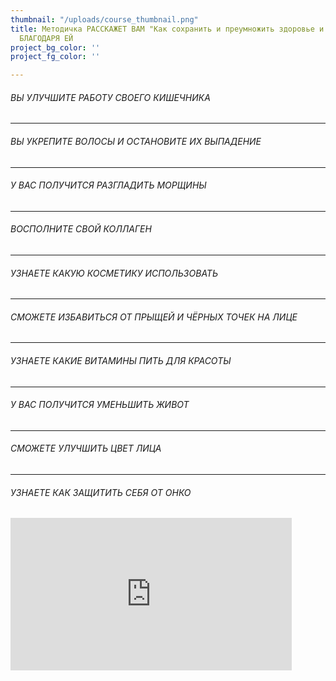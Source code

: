 ```yaml
---
thumbnail: "/uploads/course_thumbnail.png"
title: Методичка РАССКАЖЕТ ВАМ "Как сохранить и преумножить здоровье и молодость"
  БЛАГОДАРЯ ЕЙ
project_bg_color: ''
project_fg_color: ''

---
```

###### ВЫ УЛУЧШИТЕ РАБОТУ СВОЕГО КИШЕЧНИКА

***

###### ВЫ УКРЕПИТЕ ВОЛОСЫ И ОСТАНОВИТЕ ИХ ВЫПАДЕНИЕ

***

###### У ВАС ПОЛУЧИТСЯ РАЗГЛАДИТЬ МОРЩИНЫ

***

###### ВОСПОЛНИТЕ СВОЙ КОЛЛАГЕН

***

###### УЗНАЕТЕ КАКУЮ КОСМЕТИКУ ИСПОЛЬЗОВАТЬ

***

###### СМОЖЕТЕ ИЗБАВИТЬСЯ ОТ ПРЫЩЕЙ И ЧЁРНЫХ ТОЧЕК НА ЛИЦЕ

***

###### УЗНАЕТЕ КАКИЕ ВИТАМИНЫ ПИТЬ ДЛЯ КРАСОТЫ

***

###### У ВАС ПОЛУЧИТСЯ УМЕНЬШИТЬ ЖИВОТ

***

###### СМОЖЕТЕ УЛУЧШИТЬ ЦВЕТ ЛИЦА

***

###### УЗНАЕТЕ КАК ЗАЩИТИТЬ СЕБЯ ОТ ОНКО

<iframe src="https://promo-money.ru/quickpay/shop-widget?writer=seller&targets=%D0%9C%D0%B5%D1%82%D0%BE%D0%B4%D0%B8%D1%87%D0%BA%D0%B0%20%22%D0%9A%D0%B0%D0%BA%20%D1%81%D0%BE%D1%85%D1%80%D0%B0%D0%BD%D0%B8%D1%82%D1%8C%20%D0%BC%D0%BE%D0%BB%D0%BE%D0%B4%D0%BE%D1%81%D1%82%D1%8C%22&targets-hint=&default-sum=390&button-text=12&payment-type-choice=on&fio=on&phone=on&hint=&successURL=https%3A%2F%2Fyadi.sk%2Fi%2FAB0KyP0NeHdkag&quickpay=shop&account=410016189735528" width="450"style="max-width:100%" height="244" frameborder="0" allowtransparency="true" scrolling="no"></iframe>